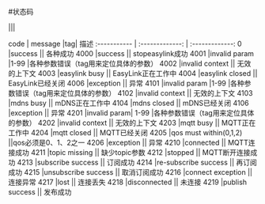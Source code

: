 #状态码


<!-- **EasyLink**||| -->
<!-- **mDNS**||| -->
<!-- **MQTT**||| -->
|||

code | message |tag| 描述
:-----------  | :-------------: | :-------------:
0	|success	||	各种成功
4000	|success	||	stopeasylink成功
4001	|invalid param	|1-99	|各种参数错误（tag用来定位具体的参数）
4002	|invalid context	||	无效的上下文
4003	|easylink busy	||	EasyLink正在工作中
4004	|easylink closed	||	EasyLink已经关闭
4006	|exception	||	异常
4101	|invalid param	|1-99	|各种参数错误（tag用来定位具体的参数）
4102	|invalid context	||	无效的上下文
4103	|mdns busy	||	mDNS正在工作中
4104	|mdns closed	||	mDNS已经关闭
4106	|exception	||	异常
4201	|invalid param|	1-99	|各种参数错误（tag用来定位具体的参数）
4202	|invalid context	||	无效的上下文
4203	|mqtt busy	||	MQTT正在工作中
4204	|mqtt closed	||	MQTT已经关闭
4205	|qos must within(0,1,2)		||qos必须是0、1、2之一
4206	|exception	||	异常
4210	|connected	||	MQTT连接成功
4211	|topic missing	||	缺少topic参数
4212	|stopped	||	MQTT断开连接成功
4213	|subscribe success	||	订阅成功
4214	|re-subscribe success	||	再订阅成功
4215	|unsubscribe success	||	取消订阅成功
4216	|connect exception	||	连接异常
4217	|lost	||	连接丢失
4218	|disconnected	||	未连接
4219	|publish success	||	发布成功
